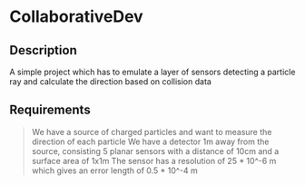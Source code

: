 # CollaborativeDev
## Description
A simple project which has to emulate a layer of sensors detecting a particle ray and calculate the direction based on collision data
## Requirements
> We have a source of charged particles and want to measure the direction of each particle
> We have a detector 1m away from the source, consisting 5 planar sensors with a distance of 10cm and a surface area of 1x1m 
> The sensor has a resolution of 25 * 10^-6 m which gives an error length of 0.5 * 10^-4 m 
